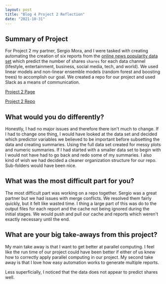 ```yaml
---
layout: post
title: "Blog 4 Project 2 Reflection"
date: "2021-10-31"
---
```


## Summary of Project
For Project 2 my partner, Sergio Mora, and I were tasked with creating automating the creation of six reports from the [online news popularity data set](https://archive.ics.uci.edu/ml/datasets/Online+News+Popularity) which predict the number of shares `shares` for each data channel (lifestyle, entertainment, business, social media, tech, and world). We used linear models and non-linear ensemble models (random forest and boosting trees) to accomplish our goal. We created a repo for our project and used Slack as a means of communication.

[Project 2 Page](https://smora0713.github.io/Project-2/)

[Project 2 Repo](https://github.com/Smora0713/Project-2)

## What would you do differently?
Honestly, I had no major issues and therefore there isn't much to change. If I had to change one thing, I would have looked at the data set and decided which predictor variables we believed to be important before subsetting the data and creating summaries. Using the full data set created for messy plots and numeric summaries. If I had started with a smaller data set to begin with I would not have had to go back and redo some of my summaries. I also kind of wish we had decided a cleaner organization structure for our repo. Sub-folders would have been nice.

## What was the most difficult part for you?
The most difficult part was working on a repo together. Sergio was a great partner but we had issues with merge conflicts. We resolved them fairly quickly, but it felt like wasted time. I thing a large part of this was do to the output files for each report and the cache not being ignored during the initial stages. We would push and pull our cache and reports which weren't exactly necessary until the end.

## What are your big take-aways from this project?
My main take away is that I want to get better at parallel computing. I feel like the run time of our project could have been better if either of us knew how to correctly apply parallel computing in our project. My second take away is that I love how easy automation works to generate multiple reports.

Less superficially, I noticed that the data does not appear to predict shares well.

